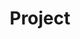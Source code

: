 ---
extends: _layouts.tag
title: Project
description: A collection of Articles that are about Projects I am working on.
---